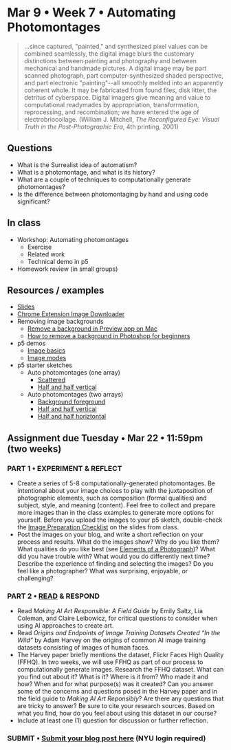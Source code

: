 # Mar 9 • Week 7 • Automating Photomontages

>...since captured, "painted," and synthesized pixel values can be combined seamlessly, the digital image blurs the customary distinctions between painting and photography and between mechanical and handmade pictures. A digital image may be part scanned photograph, part computer-synthesized shaded perspective, and part electronic "painting"--all smoothly melded into an apparently coherent whole. It may be fabricated from found files, disk litter, the detritus of cyberspace. Digital imagers give meaning and value to computational readymades by appropriation, transforrmation, reprocessing, and recombination; we have entered the age of electrobriocollage. (William J. Mitchell, *The Reconfigured Eye: Visual Truth in the Post-Photographic Era*, 4th printing, 2001)

## Questions
- What is the Surrealist idea of automatism?
- What is a photomontage, and what is its history?
- What are a couple of techniques to computationally generate photomontages?
- Is the difference between photomontaging by hand and using code significant? 

## In class
- Workshop: Automating photomontages
    - Exercise
    - Related work
    - Technical demo in p5
- Homework review (in small groups)

## Resources / examples
- [Slides](https://drive.google.com/drive/u/0/folders/1YZtWK03TXGCoGmy7WeQYF-BBulZFAbHA)
- [Chrome Extension Image Downloader](https://chrome.google.com/webstore/detail/image-downloader/cnpniohnfphhjihaiiggeabnkjhpaldj?hl=en-US)
- Removing image backgrounds
    - [Remove a background in Preview app on Mac](https://support.apple.com/guide/preview/extract-an-image-or-remove-a-background-prvw15636/mac)
    - [How to remove a background in Photoshop for beginners](https://www.youtube.com/watch?v=BQQqnn2uZv4)
- p5 demos
    - [Image basics](https://editor.p5js.org/enickles/sketches/SH_0wRoja)
    - [Image modes](https://editor.p5js.org/enickles/sketches/dABsgrS-g)
- p5 starter sketches
    - Auto photomontages (one array)
        - [Scattered](https://editor.p5js.org/enickles/sketches/blBZttvpS)
        - [Half and half vertical](https://editor.p5js.org/enickles/sketches/YqIlTj9z4)
    - Auto photomontages (two arrays)
        - [Background foreground](https://editor.p5js.org/enickles/sketches/AeeyaHFhx)
        - [Half and half vertical](https://editor.p5js.org/enickles/sketches/q9_D4kQ63)
        - [Half and half horiztontal](https://editor.p5js.org/enickles/sketches/1Tv17Qkg7)


## Assignment due Tuesday • Mar 22 • 11:59pm (two weeks)
### PART 1 • EXPERIMENT & REFLECT 
- Create a series of 5-8 computationally-generated photomontages. Be intentional about your image choices to play with the juxtaposition of photographic elements, such as composition (formal qualities) and subject, style, and meaning (content). Feel free to collect and prepare more images than in the class examples to generate more options for yourself. Before you upload the images to your p5 sketch, double-check the [Image Preparation Checklist](https://docs.google.com/presentation/d/1n8QfUpTNXAHwV8TifyAetkLrRH76uN394B2RB96QiLM/edit#slide=id.g115f462f905_0_16) on the slides from class.
- Post the images on your blog, and write a short reflection on your process and results. What do the images show? Why do you like them? What qualities do you like best (see [Elements of a Photograph](https://github.com/ellennickles/xphoto-s22/blob/main/resources/photograph-elements.md))? What did you have trouble with? What would you do differently next time? Describe the experience of finding and selecting the images? Do you feel like a photographer? What was surprising, enjoyable, or challenging?
### PART 2 • [READ](https://drive.google.com/drive/u/0/folders/1YZtWK03TXGCoGmy7WeQYF-BBulZFAbHA) & RESPOND
- Read *Making AI Art Responsible: A Field Guide* by Emily Saltz, Lia Coleman, and Claire Leibowicz, for critical questions to consider when using AI approaches to create art.
- Read *Origins and Endpoints of Image Training Datasets Created “In the Wild”* by Adam Harvey on the origins of common AI image training datasets consisting of images of human faces.
- The Harvey paper briefly mentions the dataset, Flickr Faces High Quality (FFHQ). In two weeks, we will use FFHQ as part of our process to computationally generate images. Research the FFHQ dataset. What can you find out about it? What is it? Where is it from? Who made it and how? When and for what purpose(s) was it created? Can you answer some of the concerns and questions posed in the Harvey paper and in the field guide to *Making AI Art Reponsibly*? Are there any questions that are tricky to answer? Be sure to cite your research sources. Based on what you find, how do you feel about using this dataset in our course?
- Include at least one (1) question for discussion or further reflection.

### SUBMIT • [Submit your blog post here](https://forms.gle/JfwCTv7JqkieZ8yz8) (NYU login required)

